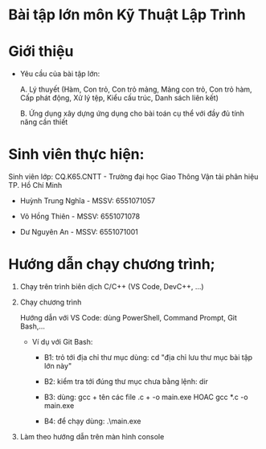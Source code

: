 # Bài tập lớn môn Kỹ Thuật Lập Trình

# Giới thiệu

  - Yêu cầu của bài tập lớn:

    A. Lý thuyết (Hàm, Con trỏ, Con trỏ mảng, Mảng con trỏ, Con trỏ hàm, Cấp phát động, Xử lý tệp, Kiểu cấu trúc, Danh sách liên kết)

    B. Ứng dụng xây dựng ứng dụng cho bài toán cụ thể với đầy đủ tính năng cần thiết
    
# Sinh viên thực hiện:

  Sinh viên lớp: CQ.K65.CNTT - Trường đại học Giao Thông Vận tải phân hiệu TP. Hồ Chí Minh
  
   + Huỳnh Trung Nghĩa - MSSV: 6551071057
    
   + Võ Hồng Thiên - MSSV: 6551071078
 
   + Dư Nguyên An - MSSV: 6551071001 
 
# Hướng dẫn chạy chương trình;

  1. Chạy trên trình biên dịch C/C++ (VS Code, DevC++, ...)

  2. Chạy chương trình

     Hướng dẫn với VS Code: dùng PowerShell, Command Prompt, Git Bash,...

       - Ví dụ với Git Bash:

         + B1: trỏ tới địa chỉ thư mục dùng: cd "địa chỉ lưu thư mục bài tập lớn này"

         + B2: kiểm tra tới đúng thư mục chưa bằng lệnh: dir

         + B3: dùng:   gcc + tên các file .c + -o main.exe    HOAC   gcc *.c -o main.exe
         
         + B4: để chạy dùng: .\main.exe 
         
  3. Làm theo hướng dẫn trên màn hình console

